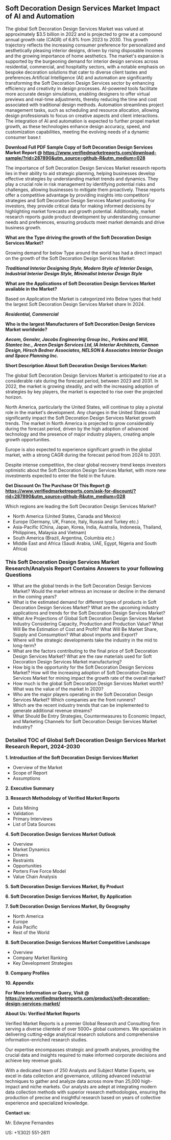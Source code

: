 <h2>Soft Decoration Design Services Market Impact of AI and Automation</h2>The global Soft Decoration Design Services Market was valued at approximately $3.5 billion in 2022 and is projected to grow at a compound annual growth rate (CAGR) of 6.8% from 2023 to 2030. This growth trajectory reflects the increasing consumer preference for personalized and aesthetically pleasing interior designs, driven by rising disposable incomes and the growing importance of home aesthetics. The market's expansion is supported by the burgeoning demand for interior design services across residential, commercial, and hospitality sectors, with a notable emphasis on bespoke decoration solutions that cater to diverse client tastes and preferences.Artificial Intelligence (AI) and automation are significantly transforming the Soft Decoration Design Services sector by enhancing efficiency and creativity in design processes. AI-powered tools facilitate more accurate design simulations, enabling designers to offer virtual previews and real-time adjustments, thereby reducing the time and cost associated with traditional design methods. Automation streamlines project management tasks, such as scheduling and resource allocation, allowing design professionals to focus on creative aspects and client interactions. The integration of AI and automation is expected to further propel market growth, as these technologies enhance design accuracy, speed, and customization capabilities, meeting the evolving needs of a dynamic consumer base.t</p><p id="" class=""><strong>Download Full PDF Sample Copy of Soft Decoration Design Services Market Report @ <a href="https://www.verifiedmarketreports.com/download-sample/?rid=287890&utm_source=github-R&utm_medium=028" target="_blank">https://www.verifiedmarketreports.com/download-sample/?rid=287890&utm_source=github-R&utm_medium=028</a></strong></p><p>The importance of&nbsp;Soft Decoration Design Services Market research reports lies in their ability to aid strategic planning, helping businesses develop effective strategies by understanding market trends and dynamics. They play a crucial role in risk management by identifying potential risks and challenges, allowing businesses to mitigate them proactively. These reports offer a competitive advantage by providing insights into competitors' strategies and Soft Decoration Design Services Market positioning. For investors, they provide critical data for making informed decisions by highlighting market forecasts and growth potential. Additionally, market research reports guide product development by understanding consumer needs and preferences, ensuring products meet market demands and drive business growth.</p><p><strong>What are the&nbsp;Type driving the growth of the Soft Decoration Design Services Market?</strong></p><p id="" class="">Growing demand for below Type around the world has had a direct impact on the growth of the Soft Decoration Design Services Market:</p><em><strong>Traditional Interior Designing Style, Modern Style of Interior Design, Industrial Interior Design Style, Minimalist Interior Design Style</strong></em></p><strong>What are the&nbsp;Applications&nbsp;of Soft Decoration Design Services Market available in the Market?</strong></p><p id="" class="">Based on Application the Market is categorized into Below types that held the largest Soft Decoration Design Services Market share In 2024.</p><em><strong>Residential, Commercial</strong></em></p><strong>Who is the largest Manufacturers of Soft Decoration Design Services Market worldwide?</strong></p><p><em><strong>Aecom, Gensler, Jacobs Engineering Group Inc., Perkins and Will, Stantec Inc., Areen Design Services Ltd, IA Interior Architects, Cannon Design, Hirsch Bedner Associates, NELSON & Associates Interior Design and Space Planning Inc.</strong></em></p><p id="" class=""><strong>Short Description About Soft Decoration Design Services Market:</strong></p><p>The global Soft Decoration Design Services Market is anticipated to rise at a considerable rate during the forecast period, between 2023 and 2031. In 2022, the market is growing steadily, and with the increasing adoption of strategies by key players, the market is expected to rise over the projected horizon.</p><p>North America, particularly the United States, will continue to play a pivotal role in the market's development. Any changes in the United States could significantly impact the Soft Decoration Design Services Market growth trends. The market in North America is projected to grow considerably during the forecast period, driven by the high adoption of advanced technology and the presence of major industry players, creating ample growth opportunities.</p><p>Europe is also expected to experience significant growth in the global market, with a strong CAGR during the forecast period from 2024 to 2031.</p><p>Despite intense competition, the clear global recovery trend keeps investors optimistic about the Soft Decoration Design Services Market, with more new investments expected to enter the field in the future.</p><p id="" class=""><strong>Get Discount On The Purchase Of This Report @ <a href="https://www.verifiedmarketreports.com/ask-for-discount/?rid=287890&utm_source=github-R&utm_medium=028" target="_blank">https://www.verifiedmarketreports.com/ask-for-discount/?rid=287890&utm_source=github-R&utm_medium=028</a></strong></p>Which regions are leading the Soft Decoration Design Services Market?</p><ul><li>North America (United States, Canada and Mexico)</li><li>Europe (Germany, UK, France, Italy, Russia and Turkey etc.)</li><li>Asia-Pacific (China, Japan, Korea, India, Australia, Indonesia, Thailand, Philippines, Malaysia and Vietnam)</li><li>South America (Brazil, Argentina, Columbia etc.)</li><li>Middle East and Africa (Saudi Arabia, UAE, Egypt, Nigeria and South Africa)</li></ul><h3 id="" class="">This Soft Decoration Design Services Market Research/Analysis Report Contains Answers to your following Questions</h3><ul><li>What are the global trends in the Soft Decoration Design Services Market? Would the market witness an increase or decline in the demand in the coming years?</li><li>What is the estimated demand for different types of products in Soft Decoration Design Services Market? What are the upcoming industry applications and trends for the Soft Decoration Design Services Market?</li><li>What Are Projections of Global Soft Decoration Design Services Market Industry Considering Capacity, Production and Production Value? What Will Be the Estimation of Cost and Profit? What Will Be Market Share, Supply and Consumption? What about imports and Export?</li><li>Where will the strategic developments take the industry in the mid to long-term?</li><li>What are the factors contributing to the final price of Soft Decoration Design Services Market? What are the raw materials used for Soft Decoration Design Services Market manufacturing?</li><li>How big is the opportunity for the Soft Decoration Design Services Market? How will the increasing adoption of Soft Decoration Design Services Market for mining impact the growth rate of the overall market?</li><li>How much is the global Soft Decoration Design Services Market worth? What was the value of the market In 2020?</li><li>Who are the major players operating in the Soft Decoration Design Services Market? Which companies are the front runners?</li><li>Which are the recent industry trends that can be implemented to generate additional revenue streams?</li><li>What Should Be Entry Strategies, Countermeasures to Economic Impact, and Marketing Channels for Soft Decoration Design Services Market Industry?</li></ul><h3 id="" class="">Detailed TOC of Global Soft Decoration Design Services Market Research Report, 2024-2030</h3><p id="" class=""><strong>1. Introduction of the Soft Decoration Design Services Market</strong></p><ul><li>Overview of the Market</li><li>Scope of Report</li><li>Assumptions</li></ul><p id="" class=""><strong>2. Executive Summary</strong></p><p id="" class=""><strong>3. Research Methodology of Verified Market Reports</strong></p><ul><li>Data Mining</li><li>Validation</li><li>Primary Interviews</li><li>List of Data Sources</li></ul><p id="" class=""><strong>4. Soft Decoration Design Services Market Outlook</strong></p><ul><li>Overview</li><li>Market Dynamics</li><li>Drivers</li><li>Restraints</li><li>Opportunities</li><li>Porters Five Force Model</li><li>Value Chain Analysis</li></ul><p id="" class=""><strong>5. Soft Decoration Design Services Market, By Product</strong></p><p id="" class=""><strong>6. Soft Decoration Design Services Market, By Application</strong></p><p id="" class=""><strong>7. Soft Decoration Design Services Market, By Geography</strong></p><ul><li>North America</li><li>Europe</li><li>Asia Pacific</li><li>Rest of the World</li></ul><p id="" class=""><strong>8. Soft Decoration Design Services Market Competitive Landscape</strong></p><ul><li>Overview</li><li>Company Market Ranking</li><li>Key Development Strategies</li></ul><p id="" class=""><strong>9. Company Profiles</strong></p><p id="" class=""><strong>10. Appendix</strong></p><p id="" class=""><strong>For More Information or Query, Visit @ <a href="https://www.verifiedmarketreports.com/product/soft-decoration-design-services-market/" target="_blank">https://www.verifiedmarketreports.com/product/soft-decoration-design-services-market/</a></strong></p><p id="" class=""><strong>About Us: Verified Market Reports</strong></p><p id="" class="">Verified Market Reports is a premier Global Research and Consulting firm serving a diverse clientele of over 5000+ global customers. We specialize in delivering cutting-edge analytical research solutions and comprehensive information-enriched research studies.</p><p id="" class="">Our expertise encompasses strategic and growth analyses, providing the crucial data and insights required to make informed corporate decisions and achieve key revenue goals.</p><p id="" class="">With a dedicated team of 250 Analysts and Subject Matter Experts, we excel in data collection and governance, utilizing advanced industrial techniques to gather and analyze data across more than 25,000 high-impact and niche markets. Our analysts are adept at integrating modern data collection methods with superior research methodologies, ensuring the production of precise and insightful research based on years of collective experience and specialized knowledge.</p><p id="" class=""><strong>Contact us:</strong></p><p id="" class="">Mr. Edwyne Fernandes</p><p id="" class="">US: +1(302) 551-2611</p>